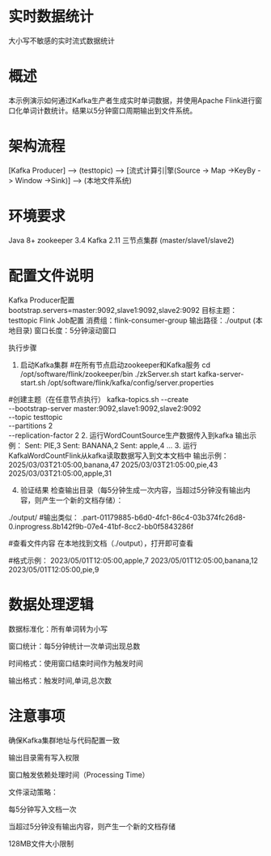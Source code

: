 # 实时数据统计
大小写不敏感的实时流式数据统计
# 概述
本示例演示如何通过Kafka生产者生成实时单词数据，并使用Apache Flink进行窗口化单词计数统计。结果以5分钟窗口周期输出到文件系统。

# 架构流程
[Kafka Producer] --> (testtopic) --> [流式计算引|擎(Source -> Map ->KeyBy -> Window ->Sink)] --> (本地文件系统)
# 环境要求
Java 8+
zookeeper 3.4
Kafka 2.11
三节点集群 (master/slave1/slave2)

# 配置文件说明

Kafka Producer配置
bootstrap.servers=master:9092,slave1:9092,slave2:9092
目标主题：testtopic
Flink Job配置
消费组：flink-consumer-group
输出路径：./output (本地目录)
窗口长度：5分钟滚动窗口

执行步骤
 
 1. 启动Kafka集群
#在所有节点启动zookeeper和Kafka服务
cd /opt/software/flink/zookeeper/bin
./zkServer.sh start
kafka-server-start.sh /opt/software/flink/kafka/config/server.properties

#创建主题（在任意节点执行）
kafka-topics.sh --create \
--bootstrap-server master:9092,slave1:9092,slave2:9092 \
--topic testtopic \
--partitions 2 \
--replication-factor 2
2. 运行WordCountSource生产数据传入到kafka
输出示例：
Sent: PIE,3
Sent: BANANA,2
Sent: apple,4
...
3. 运行KafkaWordCountFlink从kafka读取数据写入到文本文档中
输出示例：
2025/03/03T21:05:00,banana,47
2025/03/03T21:05:00,pie,43
2025/03/03T21:05:00,apple,31

4. 验证结果
检查输出目录（每5分钟生成一次内容，当超过5分钟没有输出内容，则产生一个新的文档存储）：

./output/
#输出类似：
.part-01179885-b6d0-4fc1-86c4-03b374fc26d8-0.inprogress.8b142f9b-07e4-41bf-8cc2-bb0f5843286f

#查看文件内容
在本地找到文档（./output），打开即可查看

#格式示例：
2023/05/01T12:05:00,apple,7
2023/05/01T12:05:00,banana,12
2023/05/01T12:05:00,pie,9

# 数据处理逻辑
数据标准化：所有单词转为小写

窗口统计：每5分钟统计一次单词出现总数

时间格式：使用窗口结束时间作为触发时间

输出格式：触发时间,单词,总次数

# 注意事项
确保Kafka集群地址与代码配置一致

输出目录需有写入权限

窗口触发依赖处理时间（Processing Time）

文件滚动策略：

每5分钟写入文档一次

当超过5分钟没有输出内容，则产生一个新的文档存储

128MB文件大小限制

